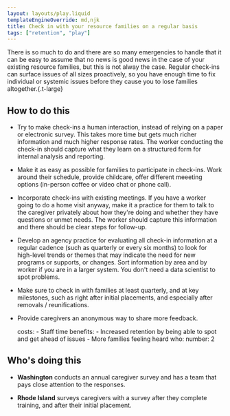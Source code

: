 ```yaml
---
layout: layouts/play.liquid
templateEngineOverride: md,njk
title: Check in with your resource families on a regular basis
tags: ["retention", "play"]
---
```


There is so much to do and there are so many emergencies to handle that it can be easy to assume that no news is good news in the case of your existing resource families, but this is not alway the case. Regular check-ins can surface issues of all sizes proactively, so you have enough time to fix individual or systemic issues before they cause you to lose families altogether.{.t-large}

## How to do this

* Try to make check-ins a human interaction, instead of relying on a paper or electronic survey. This takes more time but gets much richer information and much higher response rates. The worker conducting the check-in should capture what they learn on a structured form for internal analysis and reporting.

* Make it as easy as possible for families to participate in check-ins. Work around their schedule, provide childcare, offer different meeeting options (in-person coffee or video chat or phone call).

* Incorporate check-ins with existing meetings. If you have a worker going to do a home visit anyway, make it a practice for them to talk to the caregiver privately about how they're doing and whether they have questions or unmet needs. The worker should capture this information and there should be clear steps for follow-up.

* Develop an agency practice for evaluating all check-in information at a regular cadence (such as quarterly or every six months) to look for high-level trends or themes that may indicate the need for new programs or supports, or changes. Sort information by area and by worker if you are in a larger system. You don't need a data scientist to spot problems.

* Make sure to check in with families at least quarterly, and at key milestones, such as right after initial placements, and especially after removals / reunifications.

* Provide caregivers an anonymous way to share more feedback.

    costs:
      - Staff time
    benefits:
      - Increased retention by being able to spot and get ahead of issues
      - More families feeling heard
    who:
      number: 2

## Who's doing this

* **Washington** conducts an annual caregiver survey and has a team that pays close attention to the responses.

* **Rhode Island** surveys caregivers with a survey after they complete training, and after their initial placement.